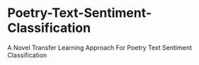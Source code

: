 # Poetry-Text-Sentiment-Classification
A Novel Transfer Learning Approach For Poetry Text Sentiment Classification
